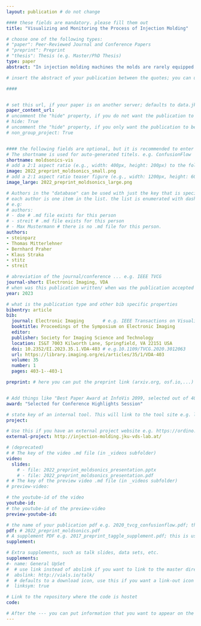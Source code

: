 ```yaml
---
layout: publication # do not change

#### these fields are mandatory. please fill them out
title: "Visualizing and Monitoring the Process of Injection Molding"

# choose one of the following types:
# "paper": Peer-Reviewed Journal and Conference Papers
# "preprint": Preprint
# "thesis": Thesis (e.g. Master/PhD Thesis)
type: paper
abstract: "In injection molding machines the molds are rarely equipped with sensor systems. The availability of non-invasive ultrasound-based in-mold sensors provides better means for guiding operators of injection molding machines throughout the production process. However, existing visualizations are mostly limited to plots of temperature and pressure over time. In this work, we present the result of a design study created in collaboration with domain experts. The resulting prototypical application uses real-world data taken from live ultrasound sensor measurements for injection molding cavities captured over multiple cycles during the injection process. Our contribution includes a definition of tasks for setting up and monitoring the machines during the process, and the corresponding web-based visual analysis tool addressing these tasks. The interface consists of a multi-view display with various levels of data aggregation that is updated live for newly streamed data of ongoing injection cycles."

# insert the abstract of your publication between the quotes; you can use html e.g. to make links (<a></a>) or generate bold (<b></b>) etc. text 

####


# set this url, if your paper is on another server; defaults to data.jku-vds-lab.at
paper_content_url:
# uncomment the "hide" property, if you do not want the publication to be displayed on the website (usually you don't need this)
# hide: True
# uncomment the "hide" property, if you only want the publication to be displayed on your personal page (i.e. publications where you contributed, but does not have anything to do with the Vis Group e.g. Master Thesis,...)
# non_group_project: True


#### the following fields are optional, but it is recommended to enter as much information as possible
# The shortname is used for auto-generated titels. e.g. ConfusionFlow
shortname: moldsonics-vis
# add a 2:1 aspect ratio (e.g., width: 400px, height: 200px) to the folder /assets/images/papers/ e.g. 2020_tvcg_confusionflow.png
image: 2022_preprint_moldsonics_small.png
# add a 2:1 aspect ratio teaser figure (e.g., width: 1200px, height: 600px) to the folder /assets/images/papers/ e.g. 2020_tvcg_confusionflow_teaser.png
image_large: 2022_preprint_moldsonics_large.png

# Authors in the "database" can be used with just the key that is specified in the corresponding .md file (usually it is the lastname in lower case e.g. doe). Authors that do not have an individual page here should be stated with their full name (e.g. John Doe)
# each author is one item in the list. the list is enumerated with dashes ("-")
# e.g:
# authors:
# - doe # .md file exists for this person
# - streit # .md file exists for this person
# - Max Mustermann # there is no .md file for this person.
authors:
- steinparz
- Thomas Mitterlehner
- Bernhard Praher
- Klaus Straka
- stitz
- streit

# abreviation of the journal/conference ... e.g. IEEE TVCG
journal-short: Electronic Imaging, VDA
# when was this publication written/ when was the publication accepted (e.g. 2020)
year: 2023

# what is the publication type and other bib specific properties
bibentry: article
bib:
  journal: Electronic Imaging		# e.g. IEEE Transactions on Visualization and Computer Graphics (to appear)
  booktitle: Proceedings of the Symposium on Electronic Imaging
  editor: 
  publisher: Society for Imaging Science and Technology
  location: IS&T 7003 Kilworth Lane, Springfield, VA 22151 USA
  doi: 10.2352/EI.2023.35.1.VDA-403 # e.g.10.1109/TVCG.2020.3012063
  url: https://library.imaging.org/ei/articles/35/1/VDA-403
  volume: 35
  number: 1
  pages: 403-1--403-1

preprint: # here you can put the preprint link (arxiv.org, osf.io,...) e.g. https://arxiv.org/abs/1910.00969


# Add things like "Best Paper Award at InfoVis 2099, selected out of 4000 submissions"
award: "Selected for Conference Highlights Session"

# state key of an internal tool. This will link to the tool site e.g. lineup (usually not needed)
project: 

# Use this if you have an external project website e.g. https://ordino.caleydoapp.org/
external-project: http://injection-molding.jku-vds-lab.at/

# (deprecated)
# # The key of the video .md file (in _videos subfolder)
video: 
  slides:
    # - file: 2022_preprint_moldsonics_presentation.pptx
    # - file: 2022_preprint_moldsonics_presentation.pdf
# # The key of the preview video .md file (in _videos subfolder)
# preview-video:

# the youtube-id of the video
youtube-id: 
# the youtube-id of the preview-video
preview-youtube-id: 

# the name of your publication pdf e.g. 2020_tvcg_confusionflow.pdf; this is usually uploaded to the caleydo aws server
pdf: # 2022_preprint_moldsonics.pdf
# A supplement PDF e.g. 2017_preprint_taggle_supplement.pdf; this is usually uploaded to the caleydo aws server
supplement: 

# Extra supplements, such as talk slides, data sets, etc.
supplements:
#- name: General UpSet
#  # use link instead of abslink if you want to link to the master directory
#  abslink: http://vials.io/talk/
#  # defaults to a download icon, use this if you want a link-out icon
#  linksym: true

# Link to the repository where the code is hostet
code:

# After the --- you can put information that you want to appear on the website using markdown formatting or HTML. A good example are acknowledgements, extra references, an erratum, etc.
---
```




